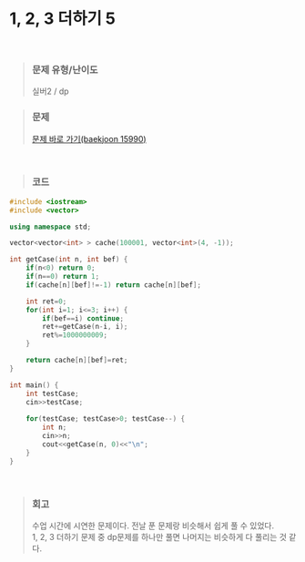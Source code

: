 1, 2, 3 더하기 5
====
<br/>

>### 문제 유형/난이도
>실버2 / dp

>### 문제
> <a href="https://www.acmicpc.net/problem/15990">문제 바로 가기(baekjoon 15990)</a>

<br/>

>### 코드
```C++
#include <iostream>
#include <vector>

using namespace std;

vector<vector<int> > cache(100001, vector<int>(4, -1));

int getCase(int n, int bef) {
    if(n<0) return 0;
    if(n==0) return 1;
    if(cache[n][bef]!=-1) return cache[n][bef];

    int ret=0;
    for(int i=1; i<=3; i++) {
        if(bef==i) continue;
        ret+=getCase(n-i, i);
        ret%=1000000009;
    }

    return cache[n][bef]=ret;
}

int main() {
    int testCase;
    cin>>testCase;
    
    for(testCase; testCase>0; testCase--) {
        int n;
        cin>>n;
        cout<<getCase(n, 0)<<"\n";
    }
}
```
<br/>

>### 회고
>수업 시간에 시연한 문제이다. 전날 푼 문제랑 비슷해서 쉽게 풀 수 있었다.  
>1, 2, 3 더하기 문제 중 dp문제를 하나만 풀면 나머지는 비슷하게 다 풀리는 것 같다.  
